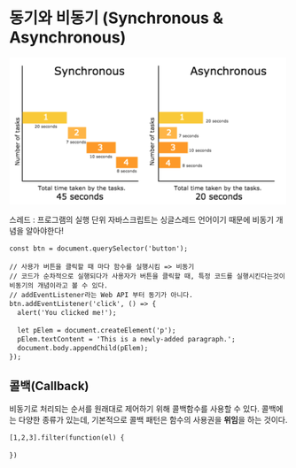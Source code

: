 # 동기와 비동기 (Synchronous & Asynchronous)

<img src="../imgs/async.png" width="500px"  />

스레드 : 프로그램의 실행 단위
자바스크립트는 싱글스레드 언어이기 때문에 비동기 개념을 알아야한다!

```
const btn = document.querySelector('button');

// 사용가 버튼을 클릭할 때 마다 함수를 실행시킴 => 비동기
// 코드가 순차적으로 실행되다가 사용자가 버튼을 클릭할 때, 특정 코드를 실행시킨다는것이 비동기의 개념이라고 볼 수 있다.
// addEventListener라는 Web API 부터 동기가 아니다.
btn.addEventListener('click', () => {
  alert('You clicked me!');

  let pElem = document.createElement('p');
  pElem.textContent = 'This is a newly-added paragraph.';
  document.body.appendChild(pElem);
});
```

## 콜백(Callback)

비동기로 처리되는 순서를 원래대로 제어하기 위해 콜백함수를 사용할 수 있다.
콜백에는 다양한 종류가 있는데, 기본적으로 콜백 패턴은 함수의 사용권을 **위임**을 하는 것이다.

```
[1,2,3].filter(function(el) {

})
```
